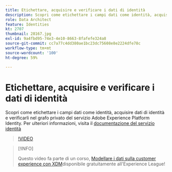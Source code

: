 ```yaml
---
title: Etichettare, acquisire e verificare i dati di identità
description: Scopri come etichettare i campi dati come identità, acquisire dati di identità e verificarli nel grafo privato del servizio Adobe Experience Platform Identity.
role: Data Architect
feature: Identities
kt: 2707
thumbnail: 28167.jpg
exl-id: 9a4fbd95-74e3-4e10-8663-8fafefe324a8
source-git-commit: cc7a77c4dd380ae1bc23dc75608e8e2224dfe78c
workflow-type: tm+mt
source-wordcount: '100'
ht-degree: 59%

---
```


# Etichettare, acquisire e verificare i dati di identità

Scopri come etichettare i campi dati come identità, acquisire dati di identità e verificarli nel grafo privato del servizio Adobe Experience Platform Identity. Per ulteriori informazioni, visita il [documentazione del servizio identità](https://experienceleague.adobe.com/docs/experience-platform/identity/home.html?lang=it)


>[!VIDEO](https://video.tv.adobe.com/v/28167?quality=12&learn=on)

>[!INFO]
>
> Questo video fa parte di un corso, [Modellare i dati sulla customer experience con XDM](https://experienceleague.adobe.com/?recommended=ExperiencePlatform-D-1-2021.1.xdm)disponibile gratuitamente all&#39;Experience League!
